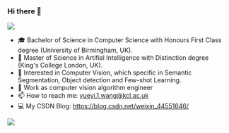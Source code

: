 ### Hi there 👋

![](https://github.com/halfrost/halfrost/blob/master/icons/header_.png)
- 🎓 Bachelor of Science in Computer Science with Honours First Class degree (University of Birmingham, UK).
- 📖 Master of Science in Artifial Intelligence with Distinction degree (King's College London, UK).
- 🧐 Interested in Computer Vision, which specific in Semantic Segmentation, Object detection and Few-shot Learning.
- 💼 Work as computer vision algorithm engineer
- 📫 How to reach me: yueyi.1.wang@kcl.ac.uk
- 💻 My CSDN Blog: https://blog.csdn.net/weixin_44551646/

![](http://antzuhl.cn:4000/get/@66Kevin.readme)

